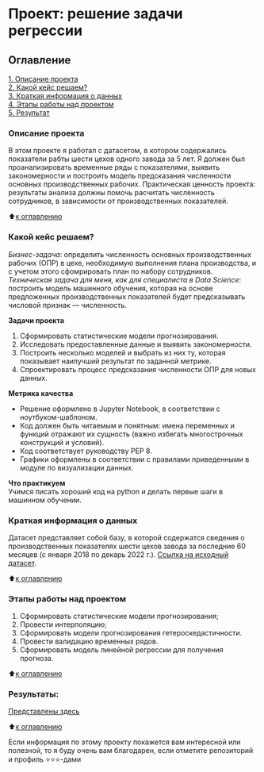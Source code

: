 # Проект: решение задачи регрессии

## Оглавление  
[1. Описание проекта](.README.md#Описание-проекта)  
[2. Какой кейс решаем?](.README.md#Какой-кейс-решаем)  
[3. Краткая информация о данных](.README.md#Краткая-информация-о-данных)  
[4. Этапы работы над проектом](.README.md#Этапы-работы-над-проектом)  
[5. Результат](.README.md#Результат)    

### Описание проекта    
В этом проекте я работал с датасетом, в котором содержались показатели рабты шести цехов одного завода за 5 лет. Я должен был проанализировать временные ряды с показателями, выявить закономерности и построить модель предсказания численности основных производственных рабочих. Практическая ценность проекта: результаты анализа должны помочь расчитать численность сотрудников, в зависимости от производственных показателей.

:arrow_up:[к оглавлению](_)


### Какой кейс решаем?    
*Бизнес-задача*: определить численность основных производственных рабочих (ОПР) в цехе, необходимую выполнения плана производства, и с учетом этого сфомрировать план по набору сотрудников.
*Техническая задача для меня, как для специалиста в Data Science*: построить модель машинного обучения, которая на основе предложенных производственных показателей будет предсказывать числовой признак — численность.

**Задачи проекта**  
1. Сформировать статистические модели прогнозирования.
2. Исследовать предоставленные данные и выявить закономерности.
3. Построить несколько моделей и выбрать из них ту, которая показывает наилучший результат по заданной метрике.
4. Спроектировать процесс предсказания численности ОПР для новых данных.

**Метрика качества**     
- Решение оформлено в Jupyter Notebook, в соответствии с ноутбуком-шаблоном.
- Код должен быть читаемым и понятным: имена переменных и функций отражают их сущность (важно избегать многострочных конструкций и условий).
- Код соответствует руководству PEP 8.
- Графики оформлены в соответствии с правилами приведенными в модуле по визуализации данных.

**Что практикуем**     
Учимся писать хороший код на python и делать первые шаги в машинном обучении.


### Краткая информация о данных
Датасет представляет собой базу, в которой содержатся сведения о производственных показателях шести цехов завода за последние 60 месяцев (с января 2018 по декарь 2022 г.).
[Ссылка на исходный датасет](https://drive.google.com/file/d/1X_EJEfERiXki0SKtbnCL9JDv49Go14lF/view?usp=sharing).
  
:arrow_up:[к оглавлению](.README.md#Оглавление)


### Этапы работы над проектом  
1. Сформировать статистические модели прогнозирования;
2. Провести интерполяцию;
3. Сформировать модели прогнозирования гетероскедастичности. 
4. Провести валидацию временных рядов.
5. Сформировать модель линейной регрессии для получения прогноза.

:arrow_up:[к оглавлению](.README.md#Оглавление)


### Результаты:  
[Представлены здесь](https://github.com/ConstantinVP/DS_learning/blob/master/Project%205/Final_Project.ipynb)

:arrow_up:[к оглавлению](.README.md#Оглавление)


Если информация по этому проекту покажется вам интересной или полезной, то я буду очень вам благодарен, если отметите репозиторий и профиль ⭐️⭐️⭐️-дами